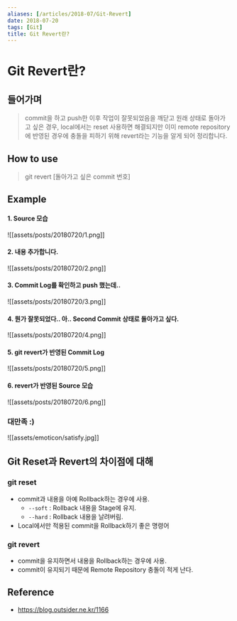 ```yaml
---
aliases: [/articles/2018-07/Git-Revert]
date: 2018-07-20
tags: [Git]
title: Git Revert란?
---
```

# Git Revert란?
## 들어가며
> commit을 하고 push한 이후 작업이 잘못되었음을 깨닫고 원래 상태로 돌아가고 싶은 경우, local에서는 reset 사용하면 해결되지만 이미 remote repository에 반영된 경우에 충돌을 피하기 위해 revert라는 기능을 알게 되어 정리합니다.


## How to use
> git revert [돌아가고 싶은 commit 번호]

## Example
#### 1. Source 모습
![[assets/posts/20180720/1.png]]

#### 2. 내용 추가합니다.
![[assets/posts/20180720/2.png]]

#### 3. Commit Log를 확인하고 push 했는데..
![[assets/posts/20180720/3.png]]

#### 4. 뭔가 잘못되었다.. 아.. Second Commit 상태로 돌아가고 싶다.
![[assets/posts/20180720/4.png]]

#### 5. git revert가 반영된 Commit Log
![[assets/posts/20180720/5.png]]

#### 6. revert가 반영된 Source 모습
![[assets/posts/20180720/6.png]]

### 대만족 :)
![[assets/emoticon/satisfy.jpg]]

## Git Reset과 Revert의 차이점에 대해
### git reset
- commit과 내용을 아예 Rollback하는 경우에 사용.
    - `--soft` : Rollback 내용을 Stage에 유지.
    - `--hard` : Rollback 내용을 날려버림.
- Local에서만 적용된 commit을 Rollback하기 좋은 명령어

### git revert
- commit을 유지하면서 내용을 Rollback하는 경우에 사용.
- commit이 유지되기 때문에 Remote Repository 충돌이 적게 난다.



## Reference
- <https://blog.outsider.ne.kr/1166>

